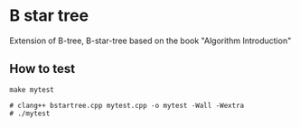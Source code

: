 # B star tree

Extension of B-tree, B-star-tree based on the book "Algorithm Introduction"

## How to test

```
make mytest

# clang++ bstartree.cpp mytest.cpp -o mytest -Wall -Wextra
# ./mytest
```

